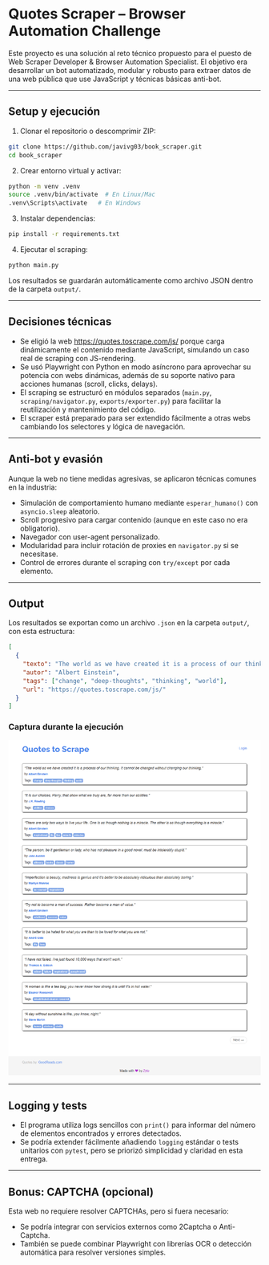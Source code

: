 # Quotes Scraper – Browser Automation Challenge

Este proyecto es una solución al reto técnico propuesto para el puesto de Web Scraper Developer & Browser Automation Specialist. El objetivo era desarrollar un bot automatizado, modular y robusto para extraer datos de una web pública que use JavaScript y técnicas básicas anti-bot.

---

## Setup y ejecución

1. Clonar el repositorio o descomprimir ZIP:

```bash
git clone https://github.com/javivg03/book_scraper.git
cd book_scraper
```

2. Crear entorno virtual y activar:

```bash
python -m venv .venv
source .venv/bin/activate  # En Linux/Mac
.venv\Scripts\activate   # En Windows
```

3. Instalar dependencias:

```bash
pip install -r requirements.txt
```

4. Ejecutar el scraping:

```bash
python main.py
```

Los resultados se guardarán automáticamente como archivo JSON dentro de la carpeta `output/`.

---

## Decisiones técnicas

- Se eligió la web https://quotes.toscrape.com/js/ porque carga dinámicamente el contenido mediante JavaScript, simulando un caso real de scraping con JS-rendering.
- Se usó Playwright con Python en modo asíncrono para aprovechar su potencia con webs dinámicas, además de su soporte nativo para acciones humanas (scroll, clicks, delays).
- El scraping se estructuró en módulos separados (`main.py`, `scraping/navigator.py`, `exports/exporter.py`) para facilitar la reutilización y mantenimiento del código.
- El scraper está preparado para ser extendido fácilmente a otras webs cambiando los selectores y lógica de navegación.

---

## Anti-bot y evasión

Aunque la web no tiene medidas agresivas, se aplicaron técnicas comunes en la industria:

- Simulación de comportamiento humano mediante `esperar_humano()` con `asyncio.sleep` aleatorio.
- Scroll progresivo para cargar contenido (aunque en este caso no era obligatorio).
- Navegador con user-agent personalizado.
- Modularidad para incluir rotación de proxies en `navigator.py` si se necesitase.
- Control de errores durante el scraping con `try/except` por cada elemento.

---

## Output

Los resultados se exportan como un archivo `.json` en la carpeta `output/`, con esta estructura:

```json
[
  {
    "texto": "The world as we have created it is a process of our thinking. It cannot be changed without changing our thinking.",
    "autor": "Albert Einstein",
    "tags": ["change", "deep-thoughts", "thinking", "world"],
    "url": "https://quotes.toscrape.com/js/"
  }
]
```
### Captura durante la ejecución

![Captura](output/captura.png)

---

## Logging y tests

- El programa utiliza logs sencillos con `print()` para informar del número de elementos encontrados y errores detectados.
- Se podría extender fácilmente añadiendo `logging` estándar o tests unitarios con `pytest`, pero se priorizó simplicidad y claridad en esta entrega.

---

## Bonus: CAPTCHA (opcional)

Esta web no requiere resolver CAPTCHAs, pero si fuera necesario:

- Se podría integrar con servicios externos como 2Captcha o Anti-Captcha.
- También se puede combinar Playwright con librerías OCR o detección automática para resolver versiones simples.